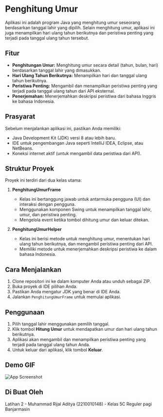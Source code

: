 

# Penghitung Umur

Aplikasi ini adalah program Java yang menghitung umur seseorang berdasarkan tanggal lahir yang dipilih. Selain menghitung umur, aplikasi ini juga menampilkan hari ulang tahun berikutnya dan peristiwa penting yang terjadi pada tanggal ulang tahun tersebut. 

## Fitur

- **Penghitungan Umur:** Menghitung umur secara detail (tahun, bulan, hari) berdasarkan tanggal lahir yang dimasukkan.
- **Hari Ulang Tahun Berikutnya:** Menampilkan hari dan tanggal ulang tahun berikutnya.
- **Peristiwa Penting:** Mengambil dan menampilkan peristiwa penting yang terjadi pada tanggal ulang tahun dari API eksternal.
- **Penerjemahan:** Menerjemahkan deskripsi peristiwa dari bahasa Inggris ke bahasa Indonesia.

## Prasyarat

Sebelum menjalankan aplikasi ini, pastikan Anda memiliki:

- Java Development Kit (JDK) versi 8 atau lebih baru.
- IDE untuk pengembangan Java seperti IntelliJ IDEA, Eclipse, atau NetBeans.
- Koneksi internet aktif (untuk mengambil data peristiwa dari API).

## Struktur Proyek

Proyek ini terdiri dari dua kelas utama:

1. **PenghitungUmurFrame**
   - Kelas ini bertanggung jawab untuk antarmuka pengguna (UI) dan interaksi dengan pengguna.
   - Menggunakan komponen Swing untuk menampilkan tanggal lahir, umur, dan peristiwa penting.
   - Mengelola event ketika tombol dihitung umur dan keluar ditekan.
   
2. **PenghitungUmurHelper**
   - Kelas ini berisi metode untuk menghitung umur, menentukan hari ulang tahun berikutnya, dan mengambil peristiwa penting dari API.
   - Memiliki metode untuk menerjemahkan deskripsi peristiwa ke dalam bahasa Indonesia.

## Cara Menjalankan

1. Clone repositori ini ke dalam komputer Anda atau unduh sebagai ZIP.
2. Buka proyek di IDE pilihan Anda.
3. Pastikan Anda mengatur JDK yang benar di IDE Anda.
4. Jalankan `PenghitungUmurFrame` untuk memulai aplikasi.

## Penggunaan

1. Pilih tanggal lahir menggunakan pemilih tanggal.
2. Klik tombol **Hitung Umur** untuk mendapatkan umur dan hari ulang tahun berikutnya.
3. Aplikasi akan mengambil dan menampilkan peristiwa penting yang terjadi pada tanggal ulang tahun Anda.
4. Untuk keluar dari aplikasi, klik tombol **Keluar**.


## Demo GIF

![App Screenshot](https://github.com/Rijal0321/AplikasiPenghitungUmur/commit/d334f2176d6c076b16269f2c067a369b26b2f9bd)

## Di Buat Oleh
 Latihan 2 - Muhammad Rijal Aditya (2210010148) - Kelas 5C Reguler pagi Banjarmasin

